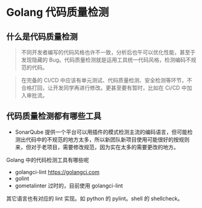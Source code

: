 # Golang 代码质量检测
## 什么是代码质量检测
> 不同开发者编写的代码风格也许不一致，分析后也午可以优化性能，甚至于发现隐藏的 Bug。代码质量检测就是运用工具统一代码风格，检测编码不规范的代码。

> 在完备的 CI/CD 中应该有单元测试、代码质量检测、安全检测等环节，不合格打回，让开发同学再进行修改。更甚至要有暂时，比如在 Ci/CD 中加入审批流。

## 代码质量检测都有哪些工具
* SonarQube 提供一个平台可以用插件的模式检测主流的编码语言，但可能检测出代码中的不规范的地方太多，所以新团队新项目使用可能很好的按规则来，但对于老项目，需要修改规范，因为实在太多的需要更改的地方。

Golang 中的代码检测工具有哪些呢

* golangci-lint 		https://golangci.com
* golint
* gometalinter 		过时的，目前使用 golangci-lint

其它语言也有对应的 lint 实现。如 python 的 pylint。shell 的 shellcheck。